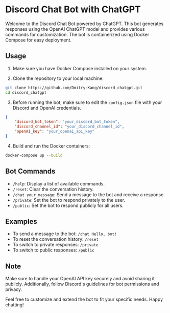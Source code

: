# Discord Chat Bot with ChatGPT

Welcome to the Discord Chat Bot powered by ChatGPT. This bot generates responses using the OpenAI ChatGPT model and provides various commands for customization. The bot is containerized using Docker Compose for easy deployment.

## Usage

1. Make sure you have Docker Compose installed on your system.

2. Clone the repository to your local machine:

```bash
git clone https://github.com/Dmitry-Kang/discord_chatgpt.git
cd discord_chatgpt
```

3. Before running the bot, make sure to edit the `config.json` file with your Discord and OpenAI credentials.

```json
{
    "discord_bot_token": "your_discord_bot_token",
    "discord_channel_id": "your_discord_channel_id",
    "openAI_key": "your_openai_api_key"
}
```

4. Build and run the Docker containers:

```bash
docker-compose up --build
```

## Bot Commands

- `/help`: Display a list of available commands.
- `/reset`: Clear the conversation history.
- `/chat your_message`: Send a message to the bot and receive a response.
- `/private`: Set the bot to respond privately to the user.
- `/public`: Set the bot to respond publicly for all users.

## Examples

- To send a message to the bot: `/chat Hello, bot!`
- To reset the conversation history: `/reset`
- To switch to private responses: `/private`
- To switch to public responses: `/public`

## Note

Make sure to handle your OpenAI API key securely and avoid sharing it publicly. Additionally, follow Discord's guidelines for bot permissions and privacy.

Feel free to customize and extend the bot to fit your specific needs. Happy chatting!

